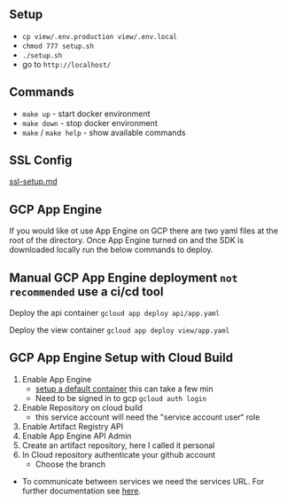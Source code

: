## Setup

- `cp view/.env.production view/.env.local`
- `chmod 777 setup.sh`
- `./setup.sh`
- go to `http://localhost/`

## Commands
- `make up` - start docker environment
- `make down` - stop docker environment
- `make` / `make help` - show available commands

## SSL Config
[ssl-setup.md](./view/.docker/ssl-setup.md)

## GCP App Engine
If you would like ot use App Engine on GCP there are two yaml files at the root of the
directory. Once App Engine turned on and the SDK is downloaded locally run the below commands to deploy.

## Manual GCP App Engine deployment `not recommended` use a ci/cd tool
Deploy the api container
`gcloud app deploy api/app.yaml`

Deploy the view container
`gcloud app deploy view/app.yaml`

## GCP App Engine Setup with Cloud Build
1) Enable App Engine
   - [setup a default container](https://cloud.google.com/appengine/docs/flexible/go/create-app) this can take a few min
   - Need to be signed in to gcp `gcloud auth login`
2) Enable Repository on cloud build
   - this service account will need the "service account user“ role
3) Enable Artifact Registry API
4) Enable App Engine API Admin
5) Create an artifact repository, here I called it personal
6) In Cloud repository authenticate your github account
   - Choose the branch

* To communicate between services we need the services URL. For further documentation see [here](https://cloud.google.com/appengine/docs/flexible/communicating-between-services).

